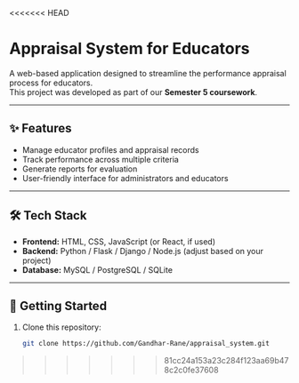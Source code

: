 <<<<<<< HEAD
# Appraisal System for Educators

A web-based application designed to streamline the performance appraisal process for educators.  
This project was developed as part of our **Semester 5 coursework**.

---

## ✨ Features
- Manage educator profiles and appraisal records  
- Track performance across multiple criteria  
- Generate reports for evaluation  
- User-friendly interface for administrators and educators  

---

## 🛠️ Tech Stack
- **Frontend:** HTML, CSS, JavaScript (or React, if used)  
- **Backend:** Python / Flask / Django / Node.js (adjust based on your project)  
- **Database:** MySQL / PostgreSQL / SQLite  

---

## 🚀 Getting Started
1. Clone this repository:
   ```bash
   git clone https://github.com/Gandhar-Rane/appraisal_system.git

>>>>>>> 81cc24a153a23c284f123aa69b478c2c0fe37608
